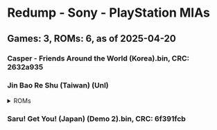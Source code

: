 # Redump - Sony - PlayStation MIAs
## Games: 3, ROMs: 6, as of 2025-04-20

### Casper - Friends Around the World (Korea).bin, CRC: 2632a935
### Jin Bao Re Shu (Taiwan) (Unl)
<details>
<summary>ROMs</summary>

- Jin Bao Re Shu (Taiwan) (Unl) (Track 1).bin, CRC: 9a83360d
- Jin Bao Re Shu (Taiwan) (Unl) (Track 2).bin, CRC: 1d362861
- Jin Bao Re Shu (Taiwan) (Unl) (Track 3).bin, CRC: 31269654
- Jin Bao Re Shu (Taiwan) (Unl) (Track 4).bin, CRC: 5a9a2c65
</details>

### Saru! Get You! (Japan) (Demo 2).bin, CRC: 6f391fcb
